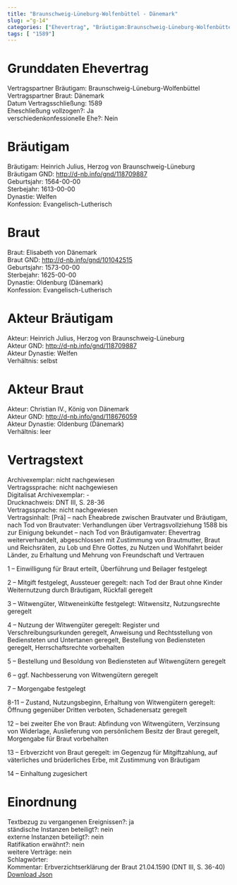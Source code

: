 ```yaml
---
title: "Braunschweig-Lüneburg-Wolfenbüttel - Dänemark"
slug: ="g-14"
categories: ["Ehevertrag", "Bräutigam:Braunschweig-Lüneburg-Wolfenbüttel", "Braut: Dänemark", "Eheschließung vollzogen?:Ja", "verschiedenkonfessionelle Ehe?:Nein", "Dynastie Bräutigam:Welfen", "Akteur Bräutigam:Heinrich Julius, Herzog von Braunschweig-Lüneburg", "Akteur Braut:Christian IV., König von Dänemark", "Textbezug?:ja", "Ständisch?:nein", "Ratifikation?:nein", "Sonstiges?:nein", "Bräutigam:Braunschweig-Lüneburg-Wolfenbüttel", "Braut: Dänemark"]
tags: [ "1589"]
---
```

<!--more-->

# Grunddaten Ehevertrag

Vertragspartner Bräutigam: Braunschweig-Lüneburg-Wolfenbüttel<br>
Vertragspartner Braut: Dänemark<br>
Datum Vertragsschließung: 1589<br>
Eheschließung vollzogen?: Ja<br>
verschiedenkonfessionelle Ehe?: Nein<br>
# Bräutigam

Bräutigam: Heinrich Julius, Herzog von Braunschweig-Lüneburg<br>
Bräutigam GND: http://d-nb.info/gnd/118709887<br>
Geburtsjahr: 1564-00-00<br>
Sterbejahr: 1613-00-00<br>
Dynastie: Welfen<br>
Konfession: Evangelisch-Lutherisch<br>
# Braut

Braut: Elisabeth von Dänemark<br>
Braut GND: http://d-nb.info/gnd/101042515<br>
Geburtsjahr: 1573-00-00<br>
Sterbejahr: 1625-00-00<br>
Dynastie: Oldenburg (Dänemark)<br>
Konfession: Evangelisch-Lutherisch<br>
# Akteur Bräutigam

Akteur: Heinrich Julius, Herzog von Braunschweig-Lüneburg<br>
Akteur GND: http://d-nb.info/gnd/118709887<br>
Akteur Dynastie: Welfen<br>
Verhältnis: selbst<br>
# Akteur Braut

Akteur: Christian IV., König von Dänemark<br>
Akteur GND: http://d-nb.info/gnd/118676059<br>
Akteur Dynastie: Oldenburg (Dänemark)<br>
Verhältnis: leer<br>
# Vertragstext

Archivexemplar: nicht nachgewiesen<br>
Vertragssprache: nicht nachgewiesen<br>
Digitalisat Archivexemplar: -<br>
Drucknachweis: DNT III, S. 28-36<br>
Vertragssprache: nicht nachgewiesen<br>
Vertragsinhalt: [Prä] – nach Eheabrede zwischen Brautvater und Bräutigam, nach Tod von Brautvater: Verhandlungen über Vertragsvollziehung 1588 bis zur Einigung bekundet – nach Tod von Bräutigamvater: Ehevertrag weiterverhandelt, abgeschlossen mit Zustimmung von Brautmutter, Braut und Reichsräten, zu Lob und Ehre Gottes, zu Nutzen und Wohlfahrt beider Länder, zu Erhaltung und Mehrung von Freundschaft und Vertrauen

1 – Einwilligung für Braut erteilt, Überführung und Beilager festgelegt

2 – Mitgift festgelegt, Aussteuer geregelt: nach Tod der Braut ohne Kinder Weiternutzung durch Bräutigam, Rückfall geregelt

3 – Witwengüter, Witweneinküfte festgelegt: Witwensitz, Nutzungsrechte geregelt

4 – Nutzung der Witwengüter geregelt: Register und Verschreibungsurkunden geregelt, Anweisung und Rechtsstellung von Bediensteten und Untertanen geregelt, Bestellung von Bediensteten geregelt, Herrschaftsrechte vorbehalten

5 – Bestellung und Besoldung von Bediensteten auf Witwengütern geregelt

6 – ggf. Nachbesserung von Witwengütern geregelt

7 – Morgengabe festgelegt

8-11 – Zustand, Nutzungsbeginn, Erhaltung von Witwengütern geregelt: Öffnung gegenüber Dritten verboten, Schadenersatz geregelt

12 – bei zweiter Ehe von Braut: Abfindung von Witwengütern, Verzinsung von Widerlage, Auslieferung von persönlichem Besitz der Braut geregelt, Morgengabe für Braut vorbehalten

13 – Erbverzicht von Braut geregelt: im Gegenzug für Mitgiftzahlung, auf väterliches und brüderliches Erbe, mit Zustimmung von Bräutigam

14 – Einhaltung zugesichert
<br>
# Einordnung

Textbezug zu vergangenen Ereignissen?: ja<br>
ständische Instanzen beteiligt?: nein<br>
externe Instanzen beteiligt?: nein<br>
Ratifikation erwähnt?: nein<br>
weitere Verträge: nein<br>
Schlagwörter: <br>
Kommentar: Erbverzichtserklärung der Braut 21.04.1590 (DNT III, S. 36-40)<br>
[Download Json](/vertraege/vertrag-14.json)